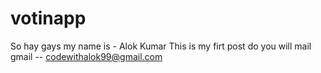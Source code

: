 # votinapp
So hay gays my name is - Alok Kumar This is my firt post do you will mail  gmail -- codewithalok99@gmail.com

